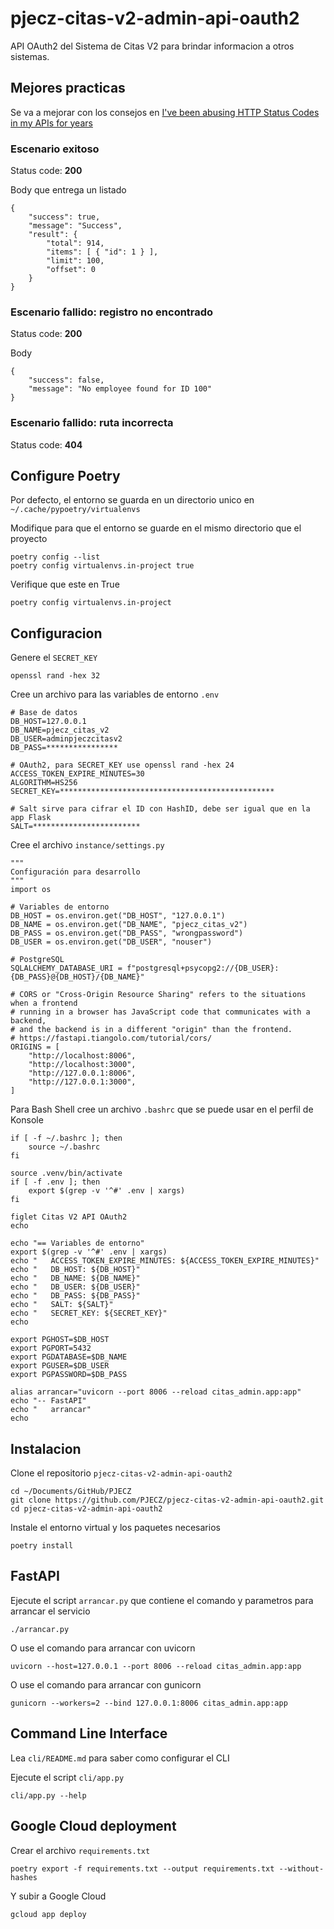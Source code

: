 # pjecz-citas-v2-admin-api-oauth2

API OAuth2 del Sistema de Citas V2 para brindar informacion a otros sistemas.

## Mejores practicas

Se va a mejorar con los consejos en [I've been abusing HTTP Status Codes in my APIs for years](https://blog.slimjim.xyz/posts/stop-using-http-codes/)

### Escenario exitoso

Status code: **200**

Body que entrega un listado

    {
        "success": true,
        "message": "Success",
        "result": {
            "total": 914,
            "items": [ { "id": 1 } ],
            "limit": 100,
            "offset": 0
        }
    }

### Escenario fallido: registro no encontrado

Status code: **200**

Body

    {
        "success": false,
        "message": "No employee found for ID 100"
    }

### Escenario fallido: ruta incorrecta

Status code: **404**

## Configure Poetry

Por defecto, el entorno se guarda en un directorio unico en `~/.cache/pypoetry/virtualenvs`

Modifique para que el entorno se guarde en el mismo directorio que el proyecto

    poetry config --list
    poetry config virtualenvs.in-project true

Verifique que este en True

    poetry config virtualenvs.in-project

## Configuracion

Genere el `SECRET_KEY`

    openssl rand -hex 32

Cree un archivo para las variables de entorno `.env`

    # Base de datos
    DB_HOST=127.0.0.1
    DB_NAME=pjecz_citas_v2
    DB_USER=adminpjeczcitasv2
    DB_PASS=****************

    # OAuth2, para SECRET_KEY use openssl rand -hex 24
    ACCESS_TOKEN_EXPIRE_MINUTES=30
    ALGORITHM=HS256
    SECRET_KEY=************************************************

    # Salt sirve para cifrar el ID con HashID, debe ser igual que en la app Flask
    SALT=************************

Cree el archivo `instance/settings.py`

    """
    Configuración para desarrollo
    """
    import os

    # Variables de entorno
    DB_HOST = os.environ.get("DB_HOST", "127.0.0.1")
    DB_NAME = os.environ.get("DB_NAME", "pjecz_citas_v2")
    DB_PASS = os.environ.get("DB_PASS", "wrongpassword")
    DB_USER = os.environ.get("DB_USER", "nouser")

    # PostgreSQL
    SQLALCHEMY_DATABASE_URI = f"postgresql+psycopg2://{DB_USER}:{DB_PASS}@{DB_HOST}/{DB_NAME}"

    # CORS or "Cross-Origin Resource Sharing" refers to the situations when a frontend
    # running in a browser has JavaScript code that communicates with a backend,
    # and the backend is in a different "origin" than the frontend.
    # https://fastapi.tiangolo.com/tutorial/cors/
    ORIGINS = [
        "http://localhost:8006",
        "http://localhost:3000",
        "http://127.0.0.1:8006",
        "http://127.0.0.1:3000",
    ]

Para Bash Shell cree un archivo `.bashrc` que se puede usar en el perfil de Konsole

    if [ -f ~/.bashrc ]; then
        source ~/.bashrc
    fi

    source .venv/bin/activate
    if [ -f .env ]; then
        export $(grep -v '^#' .env | xargs)
    fi

    figlet Citas V2 API OAuth2
    echo

    echo "== Variables de entorno"
    export $(grep -v '^#' .env | xargs)
    echo "   ACCESS_TOKEN_EXPIRE_MINUTES: ${ACCESS_TOKEN_EXPIRE_MINUTES}"
    echo "   DB_HOST: ${DB_HOST}"
    echo "   DB_NAME: ${DB_NAME}"
    echo "   DB_USER: ${DB_USER}"
    echo "   DB_PASS: ${DB_PASS}"
    echo "   SALT: ${SALT}"
    echo "   SECRET_KEY: ${SECRET_KEY}"
    echo

    export PGHOST=$DB_HOST
    export PGPORT=5432
    export PGDATABASE=$DB_NAME
    export PGUSER=$DB_USER
    export PGPASSWORD=$DB_PASS

    alias arrancar="uvicorn --port 8006 --reload citas_admin.app:app"
    echo "-- FastAPI"
    echo "   arrancar"
    echo

## Instalacion

Clone el repositorio `pjecz-citas-v2-admin-api-oauth2`

    cd ~/Documents/GitHub/PJECZ
    git clone https://github.com/PJECZ/pjecz-citas-v2-admin-api-oauth2.git
    cd pjecz-citas-v2-admin-api-oauth2

Instale el entorno virtual y los paquetes necesarios

    poetry install

## FastAPI

Ejecute el script `arrancar.py` que contiene el comando y parametros para arrancar el servicio

    ./arrancar.py

O use el comando para arrancar con uvicorn

    uvicorn --host=127.0.0.1 --port 8006 --reload citas_admin.app:app

O use el comando para arrancar con gunicorn

    gunicorn --workers=2 --bind 127.0.0.1:8006 citas_admin.app:app

## Command Line Interface

Lea `cli/README.md` para saber como configurar el CLI

Ejecute el script `cli/app.py`

    cli/app.py --help

## Google Cloud deployment

Crear el archivo `requirements.txt`

    poetry export -f requirements.txt --output requirements.txt --without-hashes

Y subir a Google Cloud

    gcloud app deploy
